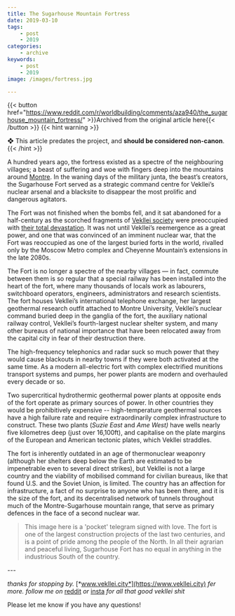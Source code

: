 ```yaml
---
title: The Sugarhouse Mountain Fortress
date: 2019-03-10
tags:
    - post
    - 2019
categories:
    - archive
keywords:
    - post
    - 2019
image: /images/fortress.jpg

---
```

{{< button href="https://www.reddit.com/r/worldbuilding/comments/aza940/the_sugarhouse_mountain_fortress/" >}}Archived from the original article here{{< /button >}}
{{< hint warning >}}

❖ This article predates the project, and **should be considered non-canon**.
{{< /hint >}}

A hundred years ago, the fortress existed as a spectre of the neighbouring villages; a beast of suffering and woe with fingers deep into the mountains around [Montre](https://i1.wp.com/vekllei.city/wp-content/uploads/2018/11/img_0555.png?ssl=1). In the waning days of the military junta, the beast’s creators, the Sugarhouse Fort served as a strategic command centre for Vekllei’s nuclear arsenal and a blacksite to disappear the most prolific and dangerous agitators.

The Fort was not finished when the bombs fell, and it sat abandoned for a half-century as the scorched fragments of [Vekllei society](https://vekllei.city/introducing-landscape/) were preoccupied with [their total devastation](https://vekllei.city/the-forgotten-generation/). It was not until Vekllei’s reemergence as a great power, and one that was convinced of an imminent nuclear war, that the Fort was reoccupied as one of the largest buried forts in the world, rivalled only by the Moscow Metro complex and Cheyenne Mountain’s extensions in the late 2080s.

The Fort is no longer a spectre of the nearby villages — in fact, commute between them is so regular that a special railway has been installed into the heart of the fort, where many thousands of locals work as labourers, switchboard operators, engineers, administrators and research scientists. The fort houses Vekllei’s international telephone exchange, her largest geothermal research outfit attached to Montre University, Vekllei’s nuclear command buried deep in the ganglia of the fort, the auxiliary national railway control, Vekllei’s fourth-largest nuclear shelter system, and many other bureaus of national importance that have been relocated away from the capital city in fear of their destruction there.

The high-frequency telephonics and radar suck so much power that they would cause blackouts in nearby towns if they were both activated at the same time. As a modern all-electric fort with complex electrified munitions transport systems and pumps, her power plants are modern and overhauled every decade or so.

Two supercritical hydrothermic geothermal power plants at opposite ends of the fort operate as primary sources of power. In other countries they would be prohibitively expensive -- high-temperature geothermal sources have a high failure rate and require extraordinarily complex infrastructure to construct. These two plants (*Suzie East* and *Ame West)* have wells nearly five kilometres deep (just over 16,100ft), and capitalise on the plate margins of the European and American tectonic plates, which Vekllei straddles.

The fort is inherently outdated in an age of thermonuclear weaponry (although her shelters deep below the Earth are estimated to be impenetrable even to several direct strikes), but Vekllei is not a large country and the viability of mobilised command for civilian bureaus, like that found U.S. and the Soviet Union, is limited. The country has an affection for infrastructure, a fact of no surprise to anyone who has been there, and it is the size of the fort, and its decentralised network of tunnels throughout much of the Montre-Sugarhouse mountain range, that serve as primary defences in the face of a second nuclear war.

>This image here is a 'pocket' telegram signed with love. The fort is one of the largest construction projects of the last two centuries, and is a point of pride among the people of the North. In all their agrarian and peaceful living, Sugarhouse Fort has no equal in anything in the industrious South of the country.

\---

*thanks for stopping by.* [*www.vekllei.city*](https://www.vekllei.city) *fer more. follow me on* [reddit](https://www.reddit.com/user/MelonKony) *or* [insta](https://www.instagram.com/melon.kony/) *for all that good vekllei shit*

Please let me know if you have any questions!
